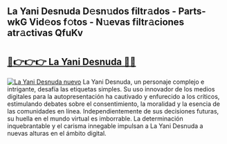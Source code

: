 ## La Yani Desnuda D𝚎sn𝚞dos filtr𝚊dos - Parts-wkG Vid𝚎os f𝚘tos - N𝚞evas filtr𝚊ciones atr𝚊ctivas QfuKv

# <h2><a href="http://mb2sio.tromn.icu/?c=La+Yani+Desnuda">🔗👉👉👉 La Yani Desnuda 🔗🔗</a></h2>

[![La Yani Desnuda nuevo](https://i.imgur.com/pEAQMta.gif)](http://mb2sio.tromn.icu/?c=La+Yani+Desnuda)
La Yani Desnuda, un personaje complejo e intrigante, desafía las etiquetas simples. Su uso innovador de los medios digitales para la autopresentación ha cautivado y enfurecido a los críticos, estimulando debates sobre el consentimiento, la moralidad y la esencia de las comunidades en línea. Independientemente de sus decisiones futuras, su huella en el mundo virtual es imborrable. La determinación inquebrantable y el carisma innegable impulsan a La Yani Desnuda a nuevas alturas en el ámbito digital.
